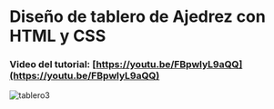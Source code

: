 # Diseño de tablero de Ajedrez con HTML y CSS
### Video del tutorial: [https://youtu.be/FBpwlyL9aQQ](https://youtu.be/FBpwlyL9aQQ)
![tablero3](https://user-images.githubusercontent.com/85034795/132081718-2db4f10f-7d24-448c-b1ef-88e3413e0c18.png)
